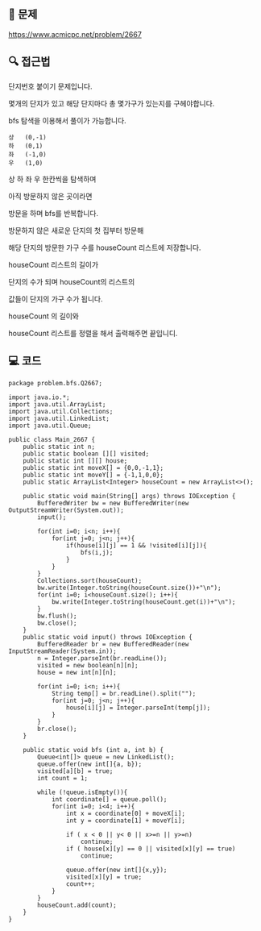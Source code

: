 ## 📖 문제
https://www.acmicpc.net/problem/2667

## 🔍 접근법
단지번호 붙이기 문제입니다.

몇개의 단지가 있고 해당 단지마다 총 몇가구가 있는지를 구헤야합니다.

bfs 탐색을 이용해서 풀이가 가능합니다.

    상   (0,-1)
    하   (0,1)
    좌   (-1,0)
    우   (1,0)
상 하 좌 우 한칸씩을 탐색하며

아직 방문하지 않은 곳이라면 

방문을 하며 bfs를 반복합니다.

방문하지 않은 새로운 단지의 첫 집부터 방문해

해당 단지의 방문한 가구 수를 houseCount 리스트에 저장합니다.

houseCount 리스트의 길이가 

단지의 수가 되며 houseCount의 리스트의

값들이 단지의 가구 수가 됩니다.

houseCount 의 길이와

houseCount 리스트를 정렬을 해서 출력해주면 끝입니디.

## 💻 코드

```
package problem.bfs.Q2667;

import java.io.*;
import java.util.ArrayList;
import java.util.Collections;
import java.util.LinkedList;
import java.util.Queue;

public class Main_2667 {
    public static int n;
    public static boolean [][] visited;
    public static int [][] house;
    public static int moveX[] = {0,0,-1,1};
    public static int moveY[] = {-1,1,0,0};
    public static ArrayList<Integer> houseCount = new ArrayList<>();

    public static void main(String[] args) throws IOException {
        BufferedWriter bw = new BufferedWriter(new OutputStreamWriter(System.out));
        input();

        for(int i=0; i<n; i++){
            for(int j=0; j<n; j++){
                if(house[i][j] == 1 && !visited[i][j]){
                    bfs(i,j);
                }
            }
        }
        Collections.sort(houseCount);
        bw.write(Integer.toString(houseCount.size())+"\n");
        for(int i=0; i<houseCount.size(); i++){
            bw.write(Integer.toString(houseCount.get(i))+"\n");
        }
        bw.flush();
        bw.close();
    }
    public static void input() throws IOException {
        BufferedReader br = new BufferedReader(new InputStreamReader(System.in));
        n = Integer.parseInt(br.readLine());
        visited = new boolean[n][n];
        house = new int[n][n];

        for(int i=0; i<n; i++){
            String temp[] = br.readLine().split("");
            for(int j=0; j<n; j++){
                house[i][j] = Integer.parseInt(temp[j]);
            }
        }
        br.close();
    }

    public static void bfs (int a, int b) {
        Queue<int[]> queue = new LinkedList();
        queue.offer(new int[]{a, b});
        visited[a][b] = true;
        int count = 1;

        while (!queue.isEmpty()){
            int coordinate[] = queue.poll();
            for(int i=0; i<4; i++){
                int x = coordinate[0] + moveX[i];
                int y = coordinate[1] + moveY[i];

                if ( x < 0 || y< 0 || x>=n || y>=n)
                    continue;
                if ( house[x][y] == 0 || visited[x][y] == true)
                    continue;

                queue.offer(new int[]{x,y});
                visited[x][y] = true;
                count++;
            }
        }
        houseCount.add(count);
    }
}
```